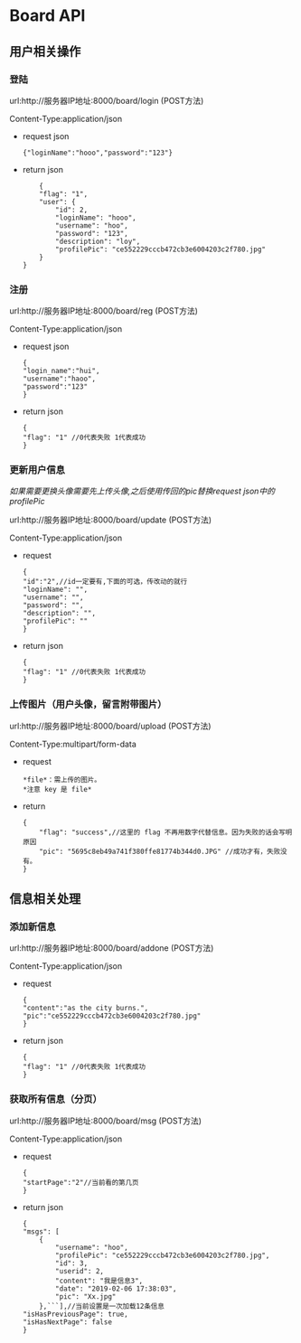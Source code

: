 # Board API
## 用户相关操作
### 登陆

 url:http://服务器IP地址:8000/board/login (POST方法)
 
 Content-Type:application/json
* request json
	```
	{"loginName":"hooo","password":"123"}
	```
* return json
	```
		{
		"flag": "1",
		"user": {
			"id": 2,
			"loginName": "hooo",
			"username": "hoo",
			"password": "123",
			"description": "loy",
			"profilePic": "ce552229cccb472cb3e6004203c2f780.jpg"
		}
	}
	```
	
### 注册


 url:http://服务器IP地址:8000/board/reg (POST方法)
 
 Content-Type:application/json
 

* request json
	```
	{
	"login_name":"hui",
	"username":"haoo",
	"password":"123"
	}
	```
* return json
	```
	{
	"flag": "1" //0代表失败 1代表成功
	}
	```
### 更新用户信息

 *如果需要更换头像需要先上传头像,之后使用传回的pic替换request json中的profilePic*

 url:http://服务器IP地址:8000/board/update (POST方法)
 
 Content-Type:application/json

* request
	```
	{
	"id":"2",//id一定要有,下面的可选，传改动的就行
	"loginName": "",
	"username": "",
	"password": "",
	"description": "",
	"profilePic": ""
	}
	```
* return json
	```
	{
	"flag": "1" //0代表失败 1代表成功
	}
	```
### 上传图片（用户头像，留言附带图片）

 url:http://服务器IP地址:8000/board/upload (POST方法)
 
 Content-Type:multipart/form-data

 * request  
	```
	*file*：需上传的图片。  
	*注意 key 是 file*
	```		
* return
	```
	{
		"flag": "success",//这里的 flag 不再用数字代替信息。因为失败的话会写明原因
		"pic": "5695c8eb49a741f380ffe81774b344d0.JPG" //成功才有，失败没有。
	}
	```
 ## 信息相关处理
 ### 添加新信息
  url:http://服务器IP地址:8000/board/addone (POST方法)
 
 Content-Type:application/json
 * request  
	```
	{
	"content":"as the city burns.",
	"pic":"ce552229cccb472cb3e6004203c2f780.jpg"
	}
	```
* return json
	```
	{
	"flag": "1" //0代表失败 1代表成功
	}
	```
### 获取所有信息（分页）
url:http://服务器IP地址:8000/board/msg (POST方法)
 
 Content-Type:application/json
 * request  
	```
	{
	"startPage":"2"//当前看的第几页
	}
	```
* return json
	```
	{
    "msgs": [
        {
            "username": "hoo",
            "profilePic": "ce552229cccb472cb3e6004203c2f780.jpg",
            "id": 3,
            "userid": 2,
            "content": "我是信息3",
            "date": "2019-02-06 17:38:03",
            "pic": "Xx.jpg"
        },```],//当前设置是一次加载12条信息
	"isHasPreviousPage": true,
    "isHasNextPage": false
	}
	```

 

